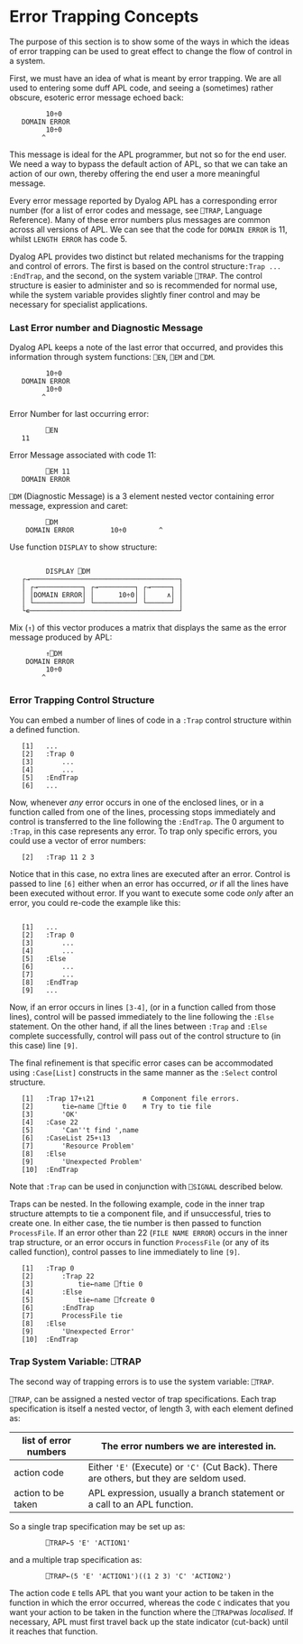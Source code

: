 # Error Trapping Concepts

The purpose of this section is to show some of the ways in which the ideas of error trapping can be used to great effect to change the flow of control in a system.

First, we must have an idea of what is meant by error trapping. We are all used to entering some duff APL code, and seeing a (sometimes) rather obscure, esoteric error message echoed back:
```apl
         10÷0
   DOMAIN ERROR
         10÷0
        ^
```

This message is ideal for the APL programmer, but not so for the end user. We need a way to bypass the default action of APL, so that we can take an action of our own, thereby offering the end user a more meaningful message.

Every error message reported by Dyalog APL has a corresponding error number (for a list of error codes and message, see `⎕TRAP`, Language Reference). Many of these error numbers plus messages are common across all versions of APL. We can see that the code for `DOMAIN ERROR` is 11, whilst `LENGTH ERROR` has code 5.

Dyalog APL provides two distinct but related mechanisms for the trapping and control of errors. The first is based on the control structure`:Trap ... :EndTrap`, and the second, on the system variable `⎕TRAP`. The control structure is easier to administer and so is recommended for normal use, while the system variable provides slightly finer control and may be necessary for specialist applications.

### Last Error number and Diagnostic Message

Dyalog APL keeps a note of the last error that occurred, and provides this information through system functions: `⎕EN`, `⎕EM` and `⎕DM`.
```apl
         10÷0
   DOMAIN ERROR
         10÷0
        ^
```

Error Number for last occurring error:
```apl
         ⎕EN
   11
```

Error Message associated with code 11:
```apl
         ⎕EM 11
   DOMAIN ERROR
```

`⎕DM` (Diagnostic Message) is a 3 element nested vector containing error message, expression and caret:
```apl
         ⎕DM
    DOMAIN ERROR         10÷0        ^
```

Use function `DISPLAY` to show structure:
```apl

         DISPLAY ⎕DM
   ┌→─────────────────────────────────────┐
   │ ┌→───────────┐ ┌→─────────┐ ┌→─────┐ │
   │ │DOMAIN ERROR│ │      10÷0│ │     ∧│ │
   │ └────────────┘ └──────────┘ └──────┘ │
   └∊─────────────────────────────────────┘
```

Mix (`↑`) of this vector produces a matrix that displays the same as the error message produced by APL:
```apl
         ↑⎕DM
    DOMAIN ERROR
         10÷0
        ^
```

### Error Trapping Control Structure

You can embed a number of lines of code in a `:Trap` control structure within a defined function.
```apl
   [1]   ...
   [2]   :Trap 0
   [3]       ...
   [4]       ...
   [5]   :EndTrap
   [6]   ...
```

Now, whenever *any* error occurs in one of the enclosed lines, or in a function called from one of the lines, processing stops immediately and control is transferred to the line following the `:EndTrap`. The 0 argument to `:Trap`, in this case represents any error. To trap only specific errors, you could use a vector of error numbers:
```apl
   [2]   :Trap 11 2 3
```

Notice that in this case, no extra lines are executed after an error. Control is passed to line `[6]` either when an error has occurred, *or* if all the lines have been executed without error. If you want to execute some code *only* after an error, you could re-code the example like this:
```apl
 
   [1]   ...
   [2]   :Trap 0
   [3]       ...
   [4]       ...
   [5]   :Else
   [6]       ...
   [7]       ...
   [8]   :EndTrap
   [9]   ...
```

Now, if an error occurs in lines `[3-4]`, (or in a function called from those lines), control will be passed immediately to the line following the `:Else` statement. On the other hand, if all the lines between `:Trap` and `:Else` complete successfully, control will pass out of the control structure to (in this case) line `[9]`.

The final refinement is that specific error cases can be accommodated using `:Case[List]` constructs in the same manner as the `:Select` control structure.
```apl
   [1]   :Trap 17+⍳21            ⍝ Component file errors.
   [2]       tie←name ⎕ftie 0    ⍝ Try to tie file
   [3]       'OK'
   [4]   :Case 22
   [5]       'Can''t find ',name
   [6]   :CaseList 25+⍳13
   [7]       'Resource Problem'
   [8]   :Else
   [9]       'Unexpected Problem'
   [10]  :EndTrap
```

Note that `:Trap` can be used in conjunction with `⎕SIGNAL` described below.

Traps can be nested. In the following example, code in the inner trap structure attempts to tie a component file, and if unsuccessful, tries to create one. In either case, the tie number is then passed to function `ProcessFile`. If an error other than 22 (`FILE NAME ERROR`) occurs in the inner trap structure, or an error occurs in function `ProcessFile` (or any of its called function), control passes to line immediately to line `[9]`.
```apl
   [1]   :Trap 0
   [2]       :Trap 22
   [3]           tie←name ⎕ftie 0
   [4]       :Else
   [5]           tie←name ⎕fcreate 0
   [6]       :EndTrap
   [7]       ProcessFile tie 
   [8]   :Else
   [9]       'Unexpected Error'
   [10]  :EndTrap
```

### Trap System Variable: ⎕TRAP

The second way of trapping errors is to use the system variable: `⎕TRAP`.

`⎕TRAP`, can be assigned a nested vector of trap specifications. Each trap specification is itself a nested vector, of length 3, with each element defined as:

| list of error numbers | The error numbers we are interested in. |
| --- | ---  |
| action code | Either `'E'` (Execute) or `'C'` (Cut Back). There are others, but they are seldom used. |
| action to be taken | APL expression, usually a branch statement or a call to an APL function. |

So a single trap specification may be set up as:
```apl
         ⎕TRAP←5 'E' 'ACTION1'
```

and a multiple trap specification as:
```apl
         ⎕TRAP←(5 'E' 'ACTION1')((1 2 3) 'C' 'ACTION2')
```

The action code `E` tells APL that you want your action to be taken in the function in which the error occurred, whereas the code `C` indicates that you want your action to be taken in the function where the `⎕TRAP`was *localised*. If necessary, APL must first travel back up the state indicator (cut-back) until it reaches that function.
